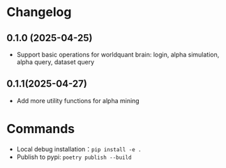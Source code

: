 # Changelog

## 0.1.0 (2025-04-25)

- Support basic operations for worldquant brain: login, alpha simulation, alpha query, dataset query

## 0.1.1(2025-04-27)

- Add more utility functions for alpha mining

# Commands

+ Local debug installation：`pip install -e .`
+ Publish to pypi: `poetry publish --build`